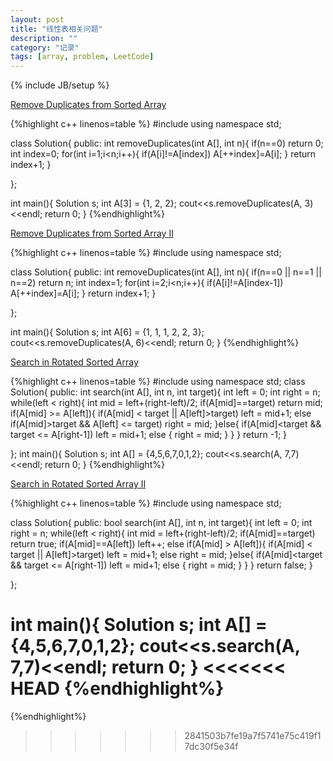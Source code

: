 ```yaml
---
layout: post
title: "线性表相关问题"
description: ""
category: "记录"
tags: [array, problem, LeetCode]
---
```

{% include JB/setup %}


[Remove Duplicates from Sorted Array](https://oj.leetcode.com/problems/remove-duplicates-from-sorted-array/)

{%highlight c++  linenos=table %}
#include <iostream>
using namespace std;

class Solution{
	public:
		int removeDuplicates(int A[], int n){
			if(n==0) return 0;
			int index=0;
			for(int i=1;i<n;i++){
				if(A[i]!=A[index])
					A[++index]=A[i];
			}
			return index+1;
		}

};

int main(){
	Solution s;
	int A[3] = {1, 2, 2};
	cout<<s.removeDuplicates(A, 3)<<endl;
	return 0;
}
{%endhighlight%}



[Remove Duplicates from Sorted Array II ](https://oj.leetcode.com/problems/remove-duplicates-from-sorted-array-ii/)

{%highlight c++  linenos=table %}
#include <iostream>
using namespace std;

class Solution{
	public:
		int removeDuplicates(int A[], int n){
			if(n==0 || n==1 || n==2) return n;
			int index=1;
			for(int i=2;i<n;i++){
				if(A[i]!=A[index-1])
					A[++index]=A[i];
			}
			return index+1;
		}

};

int main(){
	Solution s;
	int A[6] = {1, 1, 1, 2, 2, 3};
	cout<<s.removeDuplicates(A, 6)<<endl;
	return 0;
}
{%endhighlight%}

[Search in Rotated Sorted Array](https://oj.leetcode.com/problems/search-in-rotated-sorted-array/)

{%highlight c++  linenos=table %}
#include <iostream>
using namespace std;
class Solution{
	public:
		int search(int A[], int n, int target){
			int left = 0;
			int right = n;
			while(left < right){
				int mid = left+(right-left)/2;
				if(A[mid]==target)
					return mid;
				if(A[mid] >= A[left]){
					if(A[mid] < target || A[left]>target)
						left = mid+1;
					else if(A[mid]>target && A[left] <= target)
						right = mid;
				}else{
					if(A[mid]<target && target <= A[right-1])
						left = mid+1;
					else {
						right = mid;
					}
				}
			}
			return -1;
		}

};
int main(){
	Solution s;
	int A[] = {4,5,6,7,0,1,2};
	cout<<s.search(A, 7,7)<<endl;
	return 0;
}
{%endhighlight%}


[Search in Rotated Sorted Array II](https://oj.leetcode.com/problems/search-in-rotated-sorted-array-ii/)

{%highlight c++  linenos=table %}
#include <iostream>
using namespace std;

class Solution{
	public:
		bool search(int A[], int n, int target){
			int left = 0;
			int right = n;
			while(left < right){
				int mid = left+(right-left)/2;
				if(A[mid]==target)
					return true;
				if(A[mid]==A[left])
					left++;
				else if(A[mid] > A[left]){
					if(A[mid] < target || A[left]>target)
						left = mid+1;
					else
						right = mid;
				}else{
					if(A[mid]<target && target <= A[right-1])
						left = mid+1;
					else {
						right = mid;
					}
				}
			}
			return false;
		}

};


int main(){
	Solution s;
	int A[] = {4,5,6,7,0,1,2};
	cout<<s.search(A, 7,7)<<endl;
	return 0;
}
<<<<<<< HEAD
{%endhighlight%}
=======
{%endhighlight%}
>>>>>>> 2841503b7fe19a7f5741e75c419f17dc30f5e34f
